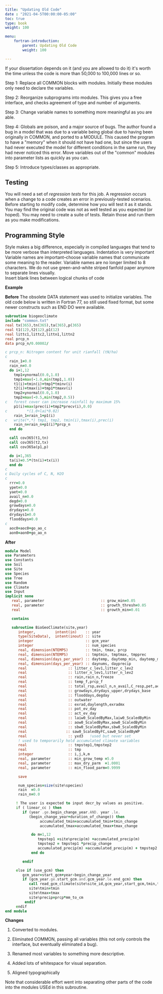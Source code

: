 ```yaml
---
title: "Updating Old Code"
date : "2021-04-5T00:00:00-05:00"
toc: true
type: book
weight: 100

menu:
    fortran-introduction:
        parent: Updating Old Code
        weight: 100

---
```


If your dissertation depends on it (and you are allowed to do it) it's worth the time unless the code is more than 50,000 to 100,000 lines or so.

Step 1: Replace all COMMON blocks with modules.  Initially these modules only need to declare the variables.

Step 2: Reorganize subprograms into modules.  This gives you a free interface, and checks agreement of type and number of arguments.

Step 3: Change variable names to something more meaningful as you are able.

Step 4: Globals are poison, and a major source of bugs. 
The author found a bug in a model that was due to a variable being global due to having been originally in COMMON, and ported to a MODULE. This caused the program to have a "memory" when it should not have had one, but since the users had never executed the model for different conditions in the same run, they had never noticed this error. 
Move variables out of the "common" modules into parameter lists as quickly as you can.

Step 5: Introduce types/classes as appropriate.

## Testing

You will need a set of _regression tests_ for this job.  A regression occurs when a change to a code creates an error in previously-tested scenarios.  Before starting to modify code, determine how you will test it as it stands.
You may find the original code was not as well tested as you expected (or hoped).  You may need to create a suite of tests.  Retain those and run them as you make modifications.

## Programming Style

Style makes a big difference, especially in compiled languages that tend to be more verbose than interpreted languages.
Indentation is very important
Variable names are important–choose variable names that communicate some meaning to the reader.  Variable names are no longer limited to 8 characters.
We do not use green-and-white striped fanfold paper anymore to separate lines visually.  
Insert blank lines between logical chunks of code

**Example**

**Before**
The obsolete DATA statement was used to initialize variables.  The old code below is written in Fortran 77, so still used fixed format, but some newer constructs such as END DO were available.
```fortran
subroutine biogeoclimate
include "common.txt"
real tx(365),tn(365),ta(365),p(365)
real t1(12),t2(12),p1(12)
real littc1,littc2,littn1,littn2
real prcp_n
data prcp_n/0.00002/

c prcp_n: Nitrogen content for unit rianfall (tN/ha)
c
  rain_1=0.0
  rain_n=0.0
  do i=1,12
    tmp1=ynormal(0.0,1.0)
    tmp1=max(-1.0,min(tmp1,1.0))
    t1(i)=tmin(i)+tmp1*tminv(i)
    t2(i)=tmax(i)+tmp1*tmaxv(i)
    tmp2=ynormal(0.0,1.0)
    tmp2=max(-0.5,min(tmp2,0.5))
c   forest cover can increase rainfall by maximum 15%
    p1(i)=max(prec(i)+tmp2*precv(i),0.0)
c         *(1.0+lai*0.02)
    rain_1=rain_1+p1(i)
c   write(*,*) tmp1, tmp2, tmin(i),tmax(i),prec(i)
    rain_n=rain_n+p1(i)*prcp_n
  end do

  call cov365(t1,tn)
  call cov365(t2,tx)
  call cov365a(p1,p)

  do i=1,365
  ta(i)=0.5*(tn(i)+tx(i))
  end do
c
c Daily cycles of C, N, H2O
c
  rrr=0.0
  ypet=0.0
  yaet=0.0
  avail_n=0.0
  degd=0.0
  growdays=0.0
  drydays=0.0
  drydays1=0.0
  flooddays=0.0
c
  aoc0=aoc0+go_ao_c
  aon0=aon0+go_ao_n
```

**After**
```fortran
module Model
use Parameters
use Constants
use Soil
use Site
use Species
use Tree
use Random
use Climate
use Input
implicit none
   real, parameter                          :: grow_min=0.05
   real, parameter                          :: growth_thresh=0.05
   real                                     :: growth_min=0.01

   contains

   subroutine BioGeoClimate(site,year)
      integer,         intent(in)    :: year
      type(SiteData),  intent(inout) :: site
      integer                        :: gcm_year
      integer                        :: num_species
      real, dimension(NTEMPS)        :: tmin, tmax, prcp
      real, dimension(NTEMPS)        :: tmptmin, tmptmax, tmpprec
      real, dimension(days_per_year) :: daytemp, daytemp_min, daytemp_max
      real, dimension(days_per_year) :: daynums, dayprecip
      real                   :: litter_c_lev1,litter_c_lev2
      real                   :: litter_n_lev1,litter_n_lev2
      real                   :: rain,rain_n,freeze
      real                   :: temp_f,prcp_f
      real                   :: total_rsp,avail_n,n_avail,C_resp,pet,aet
      real                   :: growdays,drydays_upper,drydays_base
      real                   :: flooddays,degday
      real                   :: outwater
      real                   :: exrad,daylength,exradmx
      real                   :: pot_ev_day
      real                   :: act_ev_day
      real                   :: laiw0_ScaledByMax,laiw0_ScaledByMin
      real                   :: aow0_ScaledByMax,aow0_ScaledByMin
      real                   :: sbw0_ScaledByMax,sbw0_ScaledByMin
      real                  :: saw0_ScaledByFC,saw0_ScaledByWP
      real                   :: yxd3   !used but never set
      ! used to temporarily hold accumulated climate variables
      real                   :: tmpstep1,tmpstep2
      real                   :: tmp
      integer                :: i,j,k,m
      real, parameter        :: min_grow_temp =5.0
      real, parameter        :: max_dry_parm  =1.0001
      real, parameter        :: min_flood_parm=0.9999

      save

      num_species=size(site%species)
      rain  =0.0
      rain_n=0.0

     ! The user is expected to input decr_by values as positive.
     if ( linear_cc ) then
        if (year .ge.begin_change_year.AND. year .le.                         &
           (begin_change_year+duration_of_change)) then
                accumulated_tmin=accumulated_tmin+tmin_change
                accumulated_tmax=accumulated_tmax+tmax_change

            do m=1,12
               tmpstep1 =site%precip(m) +accumulated_precip(m)
               tmpstep2 = tmpstep1 *precip_change
               accumulated_precip(m) =accumulated_precip(m) + tmpstep2
            end do

        endif

     else if (use_gcm) then
        gcm_year=start_gcm+year-begin_change_year
        if (gcm_year.ge.start_gcm.and.gcm_year.le.end_gcm) then
           call read_gcm_climate(site%site_id,gcm_year,start_gcm,tmin,tmax,prcp)
           site%tmin=tmin
           site%tmax=tmax
           site%precip=prcp*mm_to_cm
         endif
     endif
end module
```

**Changes**

1. Converted to modules.

2. Eliminated COMMON, passing all variables (this not only controls the interface, but eventually eliminated a bug).

3. Renamed most variables to something more descriptive.

4. Added lots of whitespace for visual separation.

5. Aligned typographically

Note that considerable effort went into separating other parts of the code into the modules USEd in this subroutine.

